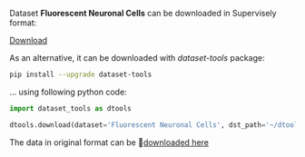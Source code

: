 Dataset **Fluorescent Neuronal Cells** can be downloaded in Supervisely format:

 [Download](https://assets.supervisely.com/supervisely-supervisely-assets-public/teams_storage/r/6/sl/cahW4f2E0om1e5qxhbTy1gp3TjWLyVmDXeDGz84DfObhX8UBC7wLTvegoebPLv4D5FJPSlXj2OPHYPjoaSiOfdlHuNtnlQozFOFRFxbD8wfPh070nMTW372z7nBO.tar)

As an alternative, it can be downloaded with *dataset-tools* package:
``` bash
pip install --upgrade dataset-tools
```

... using following python code:
``` python
import dataset_tools as dtools

dtools.download(dataset='Fluorescent Neuronal Cells', dst_path='~/dtools/datasets/Fluorescent Neuronal Cells.tar')
```
The data in original format can be 🔗[downloaded here](https://www.kaggle.com/datasets/nbroad/fluorescent-neuronal-cells/download?datasetVersionNumber=26)